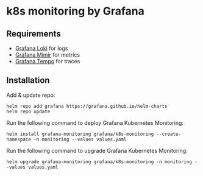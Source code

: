 # k8s monitoring by Grafana

## Requirements

- [Grafana Loki](../grafana-loki/README.md) for logs
- [Grafana Mimir](../grafana-mimir/README.md) for metrics
- [Grafana Tempo](../grafana-tempo/README.md) for traces

## Installation

Add & update repo:

```shell
helm repo add grafana https://grafana.github.io/helm-charts
helm repo update
```

Run the following command to deploy Grafana Kubernetes Monitoring:

```shell
helm install grafana-monitoring grafana/k8s-monitoring --create-namespace -n monitoring --values values.yaml
```

Run the following command to upgrade Grafana Kubernetes Monitoring:

```shell
helm upgrade grafana-monitoring grafana/k8s-monitoring -n monitoring --values values.yaml
```
